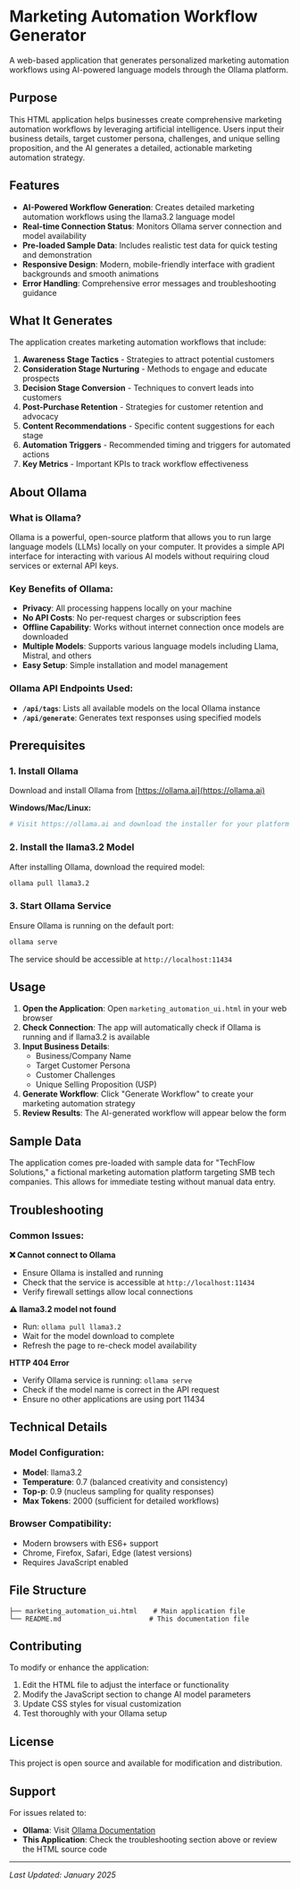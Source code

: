 # Marketing Automation Workflow Generator

A web-based application that generates personalized marketing automation workflows using AI-powered language models through the Ollama platform.

## Purpose

This HTML application helps businesses create comprehensive marketing automation workflows by leveraging artificial intelligence. Users input their business details, target customer persona, challenges, and unique selling proposition, and the AI generates a detailed, actionable marketing automation strategy.

## Features

- **AI-Powered Workflow Generation**: Creates detailed marketing automation workflows using the llama3.2 language model
- **Real-time Connection Status**: Monitors Ollama server connection and model availability
- **Pre-loaded Sample Data**: Includes realistic test data for quick testing and demonstration
- **Responsive Design**: Modern, mobile-friendly interface with gradient backgrounds and smooth animations
- **Error Handling**: Comprehensive error messages and troubleshooting guidance

## What It Generates

The application creates marketing automation workflows that include:

1. **Awareness Stage Tactics** - Strategies to attract potential customers
2. **Consideration Stage Nurturing** - Methods to engage and educate prospects
3. **Decision Stage Conversion** - Techniques to convert leads into customers
4. **Post-Purchase Retention** - Strategies for customer retention and advocacy
5. **Content Recommendations** - Specific content suggestions for each stage
6. **Automation Triggers** - Recommended timing and triggers for automated actions
7. **Key Metrics** - Important KPIs to track workflow effectiveness

## About Ollama

### What is Ollama?

Ollama is a powerful, open-source platform that allows you to run large language models (LLMs) locally on your computer. It provides a simple API interface for interacting with various AI models without requiring cloud services or external API keys.

### Key Benefits of Ollama:

- **Privacy**: All processing happens locally on your machine
- **No API Costs**: No per-request charges or subscription fees
- **Offline Capability**: Works without internet connection once models are downloaded
- **Multiple Models**: Supports various language models including Llama, Mistral, and others
- **Easy Setup**: Simple installation and model management

### Ollama API Endpoints Used:

- **`/api/tags`**: Lists all available models on the local Ollama instance
- **`/api/generate`**: Generates text responses using specified models

## Prerequisites

### 1. Install Ollama

Download and install Ollama from [https://ollama.ai](https://ollama.ai)

**Windows/Mac/Linux:**
```bash
# Visit https://ollama.ai and download the installer for your platform
```

### 2. Install the llama3.2 Model

After installing Ollama, download the required model:

```bash
ollama pull llama3.2
```

### 3. Start Ollama Service

Ensure Ollama is running on the default port:

```bash
ollama serve
```

The service should be accessible at `http://localhost:11434`

## Usage

1. **Open the Application**: Open `marketing_automation_ui.html` in your web browser
2. **Check Connection**: The app will automatically check if Ollama is running and if llama3.2 is available
3. **Input Business Details**: 
   - Business/Company Name
   - Target Customer Persona
   - Customer Challenges
   - Unique Selling Proposition (USP)
4. **Generate Workflow**: Click "Generate Workflow" to create your marketing automation strategy
5. **Review Results**: The AI-generated workflow will appear below the form

## Sample Data

The application comes pre-loaded with sample data for "TechFlow Solutions," a fictional marketing automation platform targeting SMB tech companies. This allows for immediate testing without manual data entry.

## Troubleshooting

### Common Issues:

**❌ Cannot connect to Ollama**
- Ensure Ollama is installed and running
- Check that the service is accessible at `http://localhost:11434`
- Verify firewall settings allow local connections

**⚠️ llama3.2 model not found**
- Run: `ollama pull llama3.2`
- Wait for the model download to complete
- Refresh the page to re-check model availability

**HTTP 404 Error**
- Verify Ollama service is running: `ollama serve`
- Check if the model name is correct in the API request
- Ensure no other applications are using port 11434

## Technical Details

### Model Configuration:
- **Model**: llama3.2
- **Temperature**: 0.7 (balanced creativity and consistency)
- **Top-p**: 0.9 (nucleus sampling for quality responses)
- **Max Tokens**: 2000 (sufficient for detailed workflows)

### Browser Compatibility:
- Modern browsers with ES6+ support
- Chrome, Firefox, Safari, Edge (latest versions)
- Requires JavaScript enabled

## File Structure

```
├── marketing_automation_ui.html    # Main application file
└── README.md                      # This documentation file
```

## Contributing

To modify or enhance the application:

1. Edit the HTML file to adjust the interface or functionality
2. Modify the JavaScript section to change AI model parameters
3. Update CSS styles for visual customization
4. Test thoroughly with your Ollama setup

## License

This project is open source and available for modification and distribution.

## Support

For issues related to:
- **Ollama**: Visit [Ollama Documentation](https://github.com/jmorganca/ollama)
- **This Application**: Check the troubleshooting section above or review the HTML source code

---

*Last Updated: January 2025*
